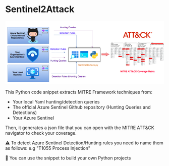 # Sentinel2Attack

![](Sentinel2Attack.png)

This Python code snippet extracts MITRE Framework techniques from: 

* Your local Yaml hunting/detection queries
* The official Azure Sentinel Github repository (Hunting Queries and Detections)
* Your Azure Sentinel 

Then, it generates a json file that you can open with the MITRE ATT&CK navigator to check your coverage. 

:warning: To detect Azure Sentinel Detection/Hunting rules you need to name them as follows: <TechniqueID><Space><Name> e.g "T1055 Process Injection"

:construction: You can use the snippet to build your own Python projects

